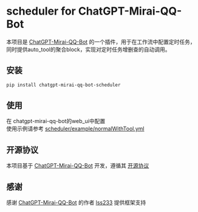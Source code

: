 # scheduler for ChatGPT-Mirai-QQ-Bot

本项目是 [ChatGPT-Mirai-QQ-Bot](https://github.com/lss233/chatgpt-mirai-qq-bot) 的一个插件，用于在工作流中配置定时任务，同时提供auto_tool的聚合block，实现对定时任务增删查的自动调用。

## 安装

```bash
pip install chatgpt-mirai-qq-bot-scheduler
```

## 使用

在 chatgpt-mirai-qq-bot的web_ui中配置  
使用示例请参考 [scheduler/example/normalWithTool.yml](scheduler/example/normalWithTool.yaml)    

## 开源协议

本项目基于 [ChatGPT-Mirai-QQ-Bot](https://github.com/lss233/chatgpt-mirai-qq-bot) 开发，遵循其 [开源协议](https://github.com/lss233/chatgpt-mirai-qq-bot/blob/master/LICENSE)

## 感谢

感谢 [ChatGPT-Mirai-QQ-Bot](https://github.com/lss233/chatgpt-mirai-qq-bot) 的作者 [lss233](https://github.com/lss233) 提供框架支持


